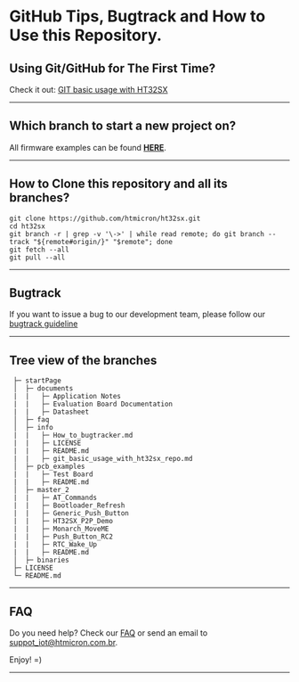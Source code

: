 # GitHub Tips, Bugtrack and How to Use this Repository.

## Using Git/GitHub for The First Time?
Check it out: [GIT basic usage with HT32SX](/git_basic_usage_with_ht32sx_repo.md)

<hr>

## Which branch to start a new project on?
All firmware examples can be found [**HERE**](https://github.com/htmicron/ht32sx/tree/master_2).

<hr>

## How to Clone this repository and all its branches?

```
git clone https://github.com/htmicron/ht32sx.git
cd ht32sx
git branch -r | grep -v '\->' | while read remote; do git branch --track "${remote#origin/}" "$remote"; done
git fetch --all
git pull --all
```

<hr>

## Bugtrack
If you want to issue a bug to our development team, please follow our [bugtrack guideline](How_to_bugtracker.md)

<hr>

## Tree view of the branches

```
 ├─ startPage
 │  ├─ documents
 |  |   ├─ Application Notes
 |  |   ├─ Evaluation Board Documentation
 |  |   ├─ Datasheet
 │  ├─ faq
 │  ├─ info
 |  |   ├─ How_to_bugtracker.md
 |  |   ├─ LICENSE
 |  |   ├─ README.md
 |  |   ├─ git_basic_usage_with_ht32sx_repo.md
 │  ├─ pcb_examples
 |  |   ├─ Test Board
 |  |   ├─ README.md
 │  ├─ master_2
 |  |   ├─ AT_Commands
 |  |   ├─ Bootloader_Refresh
 |  |   ├─ Generic_Push_Button
 |  |   ├─ HT32SX_P2P_Demo
 |  |   ├─ Monarch_MoveME
 |  |   ├─ Push_Button_RC2
 |  |   ├─ RTC_Wake_Up
 |  |   ├─ README.md
 │  ├─ binaries
 ├─ LICENSE
 └─ README.md
```

<hr>

## FAQ

Do you need help? Check our [FAQ](https://github.com/htmicron/ht32sx/tree/faq) or send an email to suppot_iot@htmicron.com.br. 

Enjoy! =)

---
